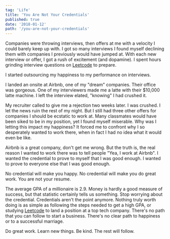 ```yaml
---
tag: 'Life'
title: 'You Are Not Your Credentials'
published: true
date: '2018-01-12'
path: '/you-are-not-your-credentials'
---
```


Companies were throwing interviews, then offers at me with a velocity I could barely keep up with.  I got so many interviews I found myself declining them with companies I previously would have jumped at.  With each new interview or offer, I got a rush of excitement (and dopamine).  I spent hours grinding interview questions on [Leetcode](https://leetcode.com/) to prepare.

I started outsourcing my happiness to my performance on interviews.

I landed an onsite at Airbnb, one of my "dream" companies.  Their office was gorgeous.  One of my interviewers made me a latte with their $10,000 latte machine.  I left the interview elated, "knowing" I had crushed it.

My recruiter called to give me a rejection two weeks later.  I was crushed.  I let the news ruin the rest of my night.  But I still had three other offers for companies I should be ecstatic to work at.  Many classmates would have been siked to be in my position, yet I found myself miserable.  Why was I letting this impact my happiness?  It forced me to confront why I so desperately wanted to work there, when in fact I had no idea what it would even be like.

Airbnb is a great company, don't get me wrong.  But the truth is, the real reason I wanted to work there was to tell people "Yea, I work at Airbnb".  I wanted the credential to prove to myself that I was good enough.  I wanted to prove to everyone else that I was good enough.

No credential will make you happy.  No credential will make you do great work.  You are not your resume.

The average GPA of a millionaire is 2.9.  Money is hardly a good measure of success, but that statistic certainly tells us something.  Stop worrying about the credential.  Credentials aren't the point anymore. Nothing truly worth doing is as simple as following the steps needed to get a high GPA, or studying [Leetcode](https://leetcode.com/) to land a position at a top tech company.  There's no path that you can follow to start a business.  There's no clear path to happiness or to a successful marriage.

Do great work.  Learn new things.  Be kind.  The rest will follow.